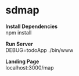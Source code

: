 # sdmap

<b>Install Dependencies</b><br/>
npm install 

<b>Run Server</b><br/>
DEBUG=todoApp ./bin/www

<b>Landing Page</b><br/>
localhost:3000/map
